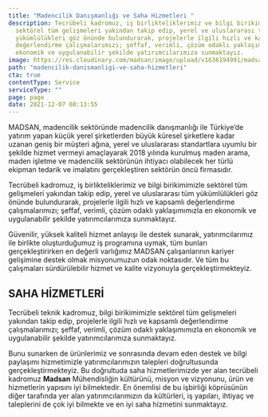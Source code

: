 ```yaml
---
title: "Madencilik Danışmanlığı ve Saha Hizmetleri "
description: Tecrübeli kadromuz, iş birlikteliklerimiz ve bilgi birikimimizle
  sektörel tüm gelişmeleri yakından takip edip, yerel ve uluslararası tüm
  yükümlülükleri göz önünde bulundurarak, projelerle ilgili hızlı ve kapsamlı
  değerlendirme çalışmalarımızı; şeffaf, verimli, çözüm odaklı yaklaşımımızla en
  ekonomik ve uygulanabilir şekilde yatırımcılarımıza sunmaktayız.
image: https://res.cloudinary.com/madsan/image/upload/v1636194991/madsan-stock/IMG_3204_qrtylf.jpg
path: "madencilik-danismanligi-ve-saha-hizmetleri"
cta: true
contentType: Service
serviceType: ""
page: page
date: 2021-12-07 08:13:55
---
```


MADSAN, madencilik sektöründe madencilik danışmanlığı ile Türkiye’de yatırım yapan küçük yerel şirketlerden büyük küresel şirketlere kadar uzanan geniş bir müşteri ağına, yerel ve uluslararası standartlara uyumlu bir şekilde hizmet vermeyi amaçlayarak 2018 yılında kurulmuş maden arama, maden işletme ve madencilik sektörünün ihtiyacı olabilecek her türlü ekipman tedarik ve imalatını gerçekleştiren sektörün öncü firmasıdır.

Tecrübeli kadromuz, iş birlikteliklerimiz ve bilgi birikimimizle sektörel tüm gelişmeleri yakından takip edip, yerel ve uluslararası tüm yükümlülükleri göz önünde bulundurarak, projelerle ilgili hızlı ve kapsamlı değerlendirme çalışmalarımızı; şeffaf, verimli, çözüm odaklı yaklaşımımızla en ekonomik ve uygulanabilir şekilde yatırımcılarımıza sunmaktayız.

Güvenilir, yüksek kaliteli hizmet anlayışı ile destek sunarak, yatırımcılarımız ile birlikte oluşturduğumuz iş programına uymak, tüm bunları gerçekleştirirken en değerli varlığımız MADSAN çalışanlarının kariyer gelişimine destek olmak misyonumuzun odak noktasıdır. Ve tüm bu çalışmaları sürdürülebilir hizmet ve kalite vizyonuyla gerçekleştirmekteyiz.

## SAHA HİZMETLERİ

Tecrübeli teknik kadromuz, bilgi birikimimizle sektörel tüm gelişmeleri yakından takip edip, projelerle ilgili hızlı ve kapsamlı değerlendirme çalışmalarımızı; şeffaf, verimli, çözüm odaklı yaklaşımımızla en ekonomik ve uygulanabilir şekilde yatırımcılarımıza sunmaktayız.

Bunu sunarken de ürünlerimiz ve sonrasında devam eden destek ve bilgi paylaşımı hizmetimizle yatırımcılarımızın talepleri doğrultusunda gerçekleştirmekteyiz. Bu doğrultuda saha hizmetlerimizde yer alan tecrübeli kadromuz **Madsan** Mühendisliğin kültürünü, misyon ve vizyonunu, ürün ve hizmetlerin yapısını iyi bilmektedir. En önemlisi de bu işbirliği köprüsünün diğer tarafında yer alan yatırımcılarımızın da kültürleri, iş yapıları, ihtiyaç ve taleplerini de çok iyi bilmekte ve en iyi saha hizmetini sunmaktayız.